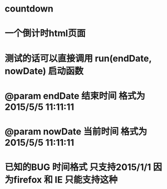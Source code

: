 # countdown
# 一个倒计时html页面
# 测试的话可以直接调用 run(endDate, nowDate) 启动函数 
# @param endDate 结束时间 格式为2015/5/5 11:11:11
# @param nowDate 当前时间 格式为2015/5/5 11:11:11
# 已知的BUG  时间格式 只支持2015/1/1 因为firefox 和 IE 只能支持这种
  

